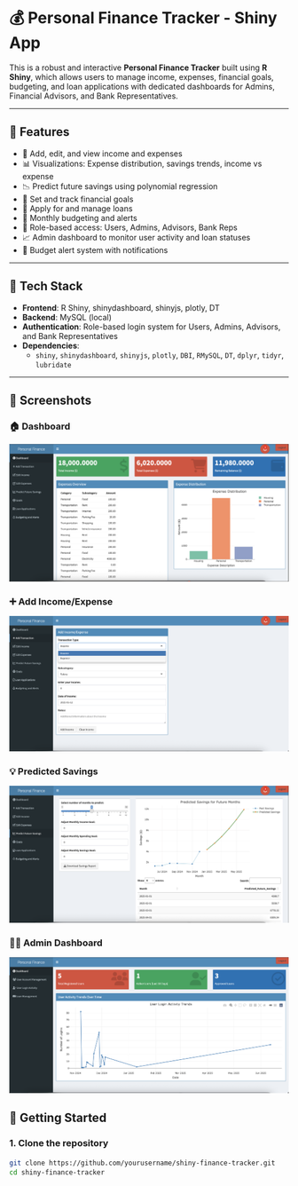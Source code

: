 # 💰 Personal Finance Tracker - Shiny App

This is a robust and interactive **Personal Finance Tracker** built using **R Shiny**, which allows users to manage income, expenses, financial goals, budgeting, and loan applications with dedicated dashboards for Admins, Financial Advisors, and Bank Representatives.

---

## 📌 Features

- 🧾 Add, edit, and view income and expenses
- 📊 Visualizations: Expense distribution, savings trends, income vs expense
- 📉 Predict future savings using polynomial regression
- 🎯 Set and track financial goals
- 🏦 Apply for and manage loans
- 📅 Monthly budgeting and alerts
- 👥 Role-based access: Users, Admins, Advisors, Bank Reps
- 📈 Admin dashboard to monitor user activity and loan statuses
- 🔔 Budget alert system with notifications

---

## 🧱 Tech Stack

- **Frontend**: R Shiny, shinydashboard, shinyjs, plotly, DT
- **Backend**: MySQL (local)
- **Authentication**: Role-based login system for Users, Admins, Advisors, and Bank Representatives
- **Dependencies**:
  - `shiny`, `shinydashboard`, `shinyjs`, `plotly`, `DBI`, `RMySQL`, `DT`, `dplyr`, `tidyr`, `lubridate`

---

## 📸 Screenshots

### 🏠 Dashboard
![Dashboard](screenshots/dashboard.png)

### ➕ Add Income/Expense
![Add Transaction](screenshots/add_transaction.png)

### 💡 Predicted Savings
![Savings Prediction](screenshots/savings_prediction.png)

### 🧑‍💼 Admin Dashboard
![Admin Dashboard](screenshots/admin_dashboard.png)

## 🚀 Getting Started

### 1. Clone the repository

```bash
git clone https://github.com/yourusername/shiny-finance-tracker.git
cd shiny-finance-tracker
